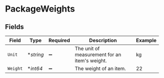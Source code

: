 # PackageWeights


## Fields

| Field                                         | Type                                          | Required                                      | Description                                   | Example                                       |
| --------------------------------------------- | --------------------------------------------- | --------------------------------------------- | --------------------------------------------- | --------------------------------------------- |
| `Unit`                                        | **string*                                     | :heavy_minus_sign:                            | The unit of measurement for an item's weight. | kg                                            |
| `Weight`                                      | **int64*                                      | :heavy_minus_sign:                            | The weight of an item.                        | 22                                            |